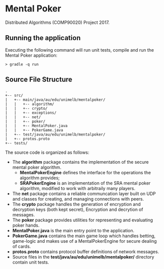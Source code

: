# Mental Poker
Distributed Algorithms (COMP90020) Project 2017.
 
## Running the application
Executing the following command will run unit tests, compile and run the Mental Poker application:
```
> gradle -q run
```

## Source File Structure
```
.
+-- src/
|   +-- main/java/au/edu/unimelb/mentalpoker/
|   |   +-- algorithm/
|   |   +-- crypto/
|   |   +-- exceptions/
|   |   +-- net/
|   |   +-- poker/
|   |   +-- MentalPoker.java
|   |   +-- PokerGame.java
|   +-- test/java/au/edu/unimelb/mentalpoker/
|   +-- protos.proto
+-- tests/
```

The source code is organized as follows:
- The __algorithm__ package contains the implementation of the secure mental poker algorithm.
  - __MentalPokerEngine__ defines the interface for the operations the algorithm provides;
  - __SRAPokerEngine__ is an implementation of the SRA mental poker algorithm, modified to work with arbitraily many players.
 - The __net__ package contains a reliable communcation layer built on UDP and classes for creating, and managing connections with peers.
 - The __crypto__ package handles the generation of encryption and decryption keys (both kept secret), Encryption and decrytion of messages.
 - The __poker__ package provides utilities for representing and evaluating poker hands.
 - __MentalPoker.java__ is the main entry point to the application.
 - __PokerGame.java__ contains the main game loop which handles betting, game-logic and makes use of a MentalPokerEngine for secure dealing of cards.
 - __protos.proto__ contains protocol buffer definitions of network messages.
 - Source files in the __test/java/au/edu/unimelb/mentalpoker/__ directory contain unit tests.

